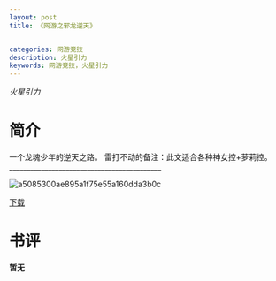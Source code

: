 ```yaml
---
layout: post
title: 《网游之邪龙逆天》


categories: 网游竞技
description: 火星引力
keywords: 网游竞技，火星引力
---
```


*火星引力*

# 简介

一个龙魂少年的逆天之路。 雷打不动的备注：此文适合各种神女控+萝莉控。 ___________________________________________

![a5085300ae895a1f75e55a160dda3b0c](http://tvax3.sinaimg.cn/large/008dGP0Fgy1gu2s53dc6dj304605k74a.jpg)

[下载](https://link.jscdn.cn/1drv/aHR0cHM6Ly8xZHJ2Lm1zL3QvcyFBaGU2R2dNWmVFb2poUTRWMUwyN05fOUxuU1Fk.txt)
# 书评
**暂无**